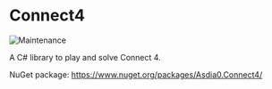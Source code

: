 # Connect4

![Maintenance](https://img.shields.io/badge/Maintained%3F-no-red.svg)

A C# library to play and solve Connect 4.

NuGet package: https://www.nuget.org/packages/Asdia0.Connect4/
